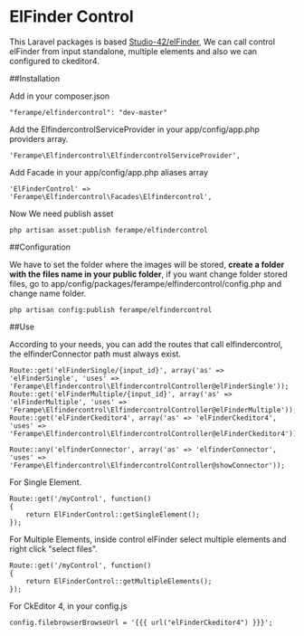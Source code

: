 ElFinder Control
===============

This Laravel packages is based [Studio-42/elFinder](https://github.com/Studio-42/elFinder), We can call control elFinder 
from input standalone, multiple elements and also we can configured to ckeditor4.

##Installation

Add in your composer.json

```
"ferampe/elfindercontrol": "dev-master"
```

Add the ElfindercontrolServiceProvider in your app/config/app.php providers array.

```
'Ferampe\Elfindercontrol\ElfindercontrolServiceProvider',
```

Add Facade in your app/config/app.php aliases array

```
'ElFinderControl' => 'Ferampe\Elfindercontrol\Facades\Elfindercontrol',
```

Now We need publish asset

```
php artisan asset:publish ferampe/elfindercontrol
```

##Configuration

We have to set the folder where the images will be stored, **create a folder with the files name in your public folder**, if you want change folder stored files, go to app/config/packages/ferampe/elfindercontrol/config.php and change name folder.

```
php artisan config:publish ferampe/elfindercontrol
```

##Use

According to your needs, you can add the routes that call elfindercontrol, the elfinderConnector path must always exist.

```
Route::get('elFinderSingle/{input_id}', array('as' => 'elFinderSingle', 'uses' => 'Ferampe\Elfindercontrol\ElfindercontrolController@elFinderSingle'));
Route::get('elFinderMultiple/{input_id}', array('as' => 'elFinderMultiple', 'uses' => 'Ferampe\Elfindercontrol\ElfindercontrolController@elFinderMultiple'));
Route::get('elFinderCkeditor4', array('as' => 'elFinderCkeditor4', 'uses' => 'Ferampe\Elfindercontrol\ElfindercontrolController@elFinderCkeditor4'));

Route::any('elfinderConnector', array('as' => 'elfinderConnector', 'uses' => 'Ferampe\Elfindercontrol\ElfindercontrolController@showConnector'));

```

For Single Element.

```
Route::get('/myControl', function() 
{
    return ElFinderControl::getSingleElement();
});
```

For Multiple Elements, inside control elFinder select multiple elements and right click "select files".

```
Route::get('/myControl', function() 
{
    return ElFinderControl::getMultipleElements();
});
```

For CkEditor 4, in your config.js

```
config.filebrowserBrowseUrl = '{{{ url("elFinderCkeditor4") }}}';
```


